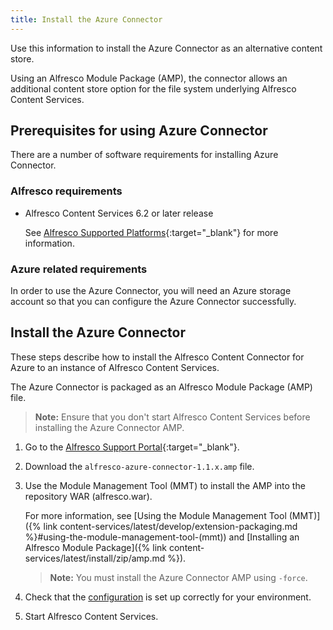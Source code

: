 ```yaml
---
title: Install the Azure Connector
---
```


Use this information to install the Azure Connector as an alternative content store.

Using an Alfresco Module Package (AMP), the connector allows an additional content store option for the file system underlying Alfresco Content Services.

## Prerequisites for using Azure Connector

There are a number of software requirements for installing Azure Connector.

### Alfresco requirements

* Alfresco Content Services 6.2 or later release

    See [Alfresco Supported Platforms](https://www.alfresco.com/services/subscription/supported-platforms){:target="_blank"} for more information.

### Azure related requirements

In order to use the Azure Connector, you will need an Azure storage account so that you can configure the Azure Connector successfully.

## Install the Azure Connector

These steps describe how to install the Alfresco Content Connector for Azure to an instance of Alfresco Content Services.

The Azure Connector is packaged as an Alfresco Module Package (AMP) file.

> **Note:** Ensure that you don't start Alfresco Content Services before installing the Azure Connector AMP.

1. Go to the [Alfresco Support Portal](http://support.alfresco.com){:target="_blank"}.

2. Download the `alfresco-azure-connector-1.1.x.amp` file.

3. Use the Module Management Tool (MMT) to install the AMP into the repository WAR (alfresco.war).

    For more information, see [Using the Module Management Tool (MMT)]({% link content-services/latest/develop/extension-packaging.md %}#using-the-module-management-tool-(mmt)) and [Installing an Alfresco Module Package]({% link content-services/latest/install/zip/amp.md %}).

    > **Note:** You must install the Azure Connector AMP using `-force`.

4. Check that the [configuration](../config/index.md) is set up correctly for your environment.

5. Start Alfresco Content Services.
